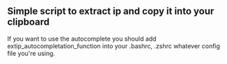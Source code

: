 ## Simple script to extract ip and copy it into your clipboard 
If you want to use the autocomplete you should add extip_autocompletation_function  into your .bashrc, .zshrc whatever config file you're using.
